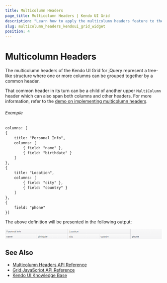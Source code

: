 ```yaml
---
title: Multicolumn Headers
page_title: Multicolumn Headers | Kendo UI Grid
description: "Learn how to apply the multicolumn headers feature to the Kendo UI Grid for jQuery."
slug: multicolumn_headers_kendoui_grid_widget
position: 4
---
```


# Multicolumn Headers

The multicolumn headers of the Kendo UI Grid for jQuery represent a tree-like structure where one or more columns can be grouped together by a common header.

That common header in its turn can be a child of another upper `MultiColumn` header which can also span both columns and other headers. For more information, refer to the [demo on implementing multicolumn headers](https://demos.telerik.com/kendo-ui/grid/multicolumnheaders).

###### Example

    columns: [
    {
        title: "Personal Info",
        columns: [
            { field: "name" },
            { field: "birthdate" }
        ]
    },
    {
        title: "Location",
        columns: [
            { field: "city" },
            { field: "country" }
        ]
    },
    {
        field: "phone"
    }]

The above definition will be presented in the following output:

<img src="multicolumn-headers.png">

## See Also

* [Multicolumn Headers API Reference](/api/javascript/ui/grid/configuration/columns.columns)
* [Grid JavaScript API Reference](/api/javascript/ui/grid)
* [Kendo UI Knowledge Base](/knowledge-base)
